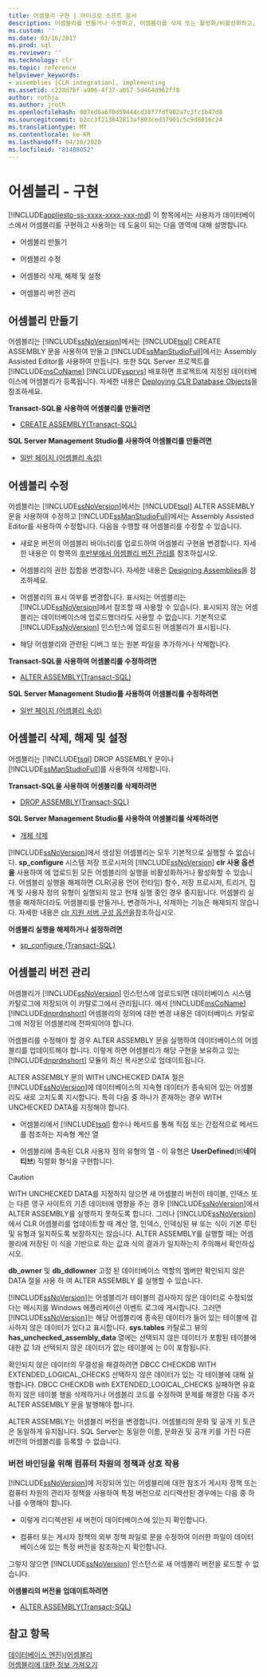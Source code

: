 ```yaml
---
title: 어셈블리 구현 | 마이크로 소프트 문서
description: 어셈블리를 만들거나 수정하고, 어셈블리를 삭제 또는 활성화/비활성화하고, 버전을 관리하는 방법을 포함하여 SQL Server에서 호스팅되는 어셈블리로 작업하는 방법을 알아봅니다.
ms.custom: ''
ms.date: 03/16/2017
ms.prod: sql
ms.reviewer: ''
ms.technology: clr
ms.topic: reference
helpviewer_keywords:
- assemblies [CLR integration], implementing
ms.assetid: c228d7bf-a906-4f37-a057-5d464d962ff8
author: rothja
ms.author: jroth
ms.openlocfilehash: 807ed6a6f0d59444cd38f7fdf902a7c3fc1b47d8
ms.sourcegitcommit: b2cc3f213042813af803ced37901c5c9d8016c24
ms.translationtype: MT
ms.contentlocale: ko-KR
ms.lasthandoff: 04/16/2020
ms.locfileid: "81488052"
---
```

# <a name="assemblies---implementing"></a>어셈블리 - 구현
[!INCLUDE[appliesto-ss-xxxx-xxxx-xxx-md](../../includes/appliesto-ss-xxxx-xxxx-xxx-md.md)]
  이 항목에서는 사용자가 데이터베이스에서 어셈블리를 구현하고 사용하는 데 도움이 되는 다음 영역에 대해 설명합니다.  
  
-   어셈블리 만들기  
  
-   어셈블리 수정  
  
-   어셈블리 삭제, 해제 및 설정  
  
-   어셈블리 버전 관리  
  
## <a name="creating-assemblies"></a>어셈블리 만들기  
 어셈블리는 [!INCLUDE[ssNoVersion](../../includes/ssnoversion-md.md)]에서는 [!INCLUDE[tsql](../../includes/tsql-md.md)] CREATE ASSEMBLY 문을 사용하여 만들고 [!INCLUDE[ssManStudioFull](../../includes/ssmanstudiofull-md.md)]에서는 Assembly Assisted Editor를 사용하여 만듭니다. 또한 SQL Server 프로젝트를 [!INCLUDE[msCoName](../../includes/msconame-md.md)] [!INCLUDE[vsprvs](../../includes/vsprvs-md.md)] 배포하면 프로젝트에 지정된 데이터베이스에 어셈블리가 등록됩니다. 자세한 내용은 [Deploying CLR Database Objects](../../relational-databases/clr-integration/deploying-clr-database-objects.md)을 참조하세요.  
  
 **Transact-SQL을 사용하여 어셈블리를 만들려면**  
  
-   [CREATE ASSEMBLY&#40;Transact-SQL&#41;](../../t-sql/statements/create-assembly-transact-sql.md)  
  
 **SQL Server Management Studio를 사용하여 어셈블리를 만들려면**  
  
-   [일반 페이지 &#40;어셈블리 속성&#41;](../../relational-databases/clr-integration/assemblies-properties.md)  
  
## <a name="modifying-assemblies"></a>어셈블리 수정  
 어셈블리는 [!INCLUDE[ssNoVersion](../../includes/ssnoversion-md.md)]에서는 [!INCLUDE[tsql](../../includes/tsql-md.md)] ALTER ASSEMBLY 문을 사용하여 수정하고 [!INCLUDE[ssManStudioFull](../../includes/ssmanstudiofull-md.md)]에서는 Assembly Assisted Editor를 사용하여 수정합니다. 다음을 수행할 때 어셈블리를 수정할 수 있습니다.  
  
-   새로운 버전의 어셈블리 바이너리를 업로드하여 어셈블리 구현을 변경합니다. 자세한 내용은 이 항목의 [후반부에서 어셈블리 버전 관리를](#_managing) 참조하십시오.  
  
-   어셈블리의 권한 집합을 변경합니다. 자세한 내용은 [Designing Assemblies](../../relational-databases/clr-integration/assemblies-designing.md)을 참조하세요.  
  
-   어셈블리의 표시 여부를 변경합니다. 표시되는 어셈블리는 [!INCLUDE[ssNoVersion](../../includes/ssnoversion-md.md)]에서 참조할 때 사용할 수 있습니다. 표시되지 않는 어셈블리는 데이터베이스에 업로드했더라도 사용할 수 없습니다. 기본적으로 [!INCLUDE[ssNoVersion](../../includes/ssnoversion-md.md)] 인스턴스에 업로드된 어셈블리가 표시됩니다.  
  
-   해당 어셈블리와 관련된 디버그 또는 원본 파일을 추가하거나 삭제합니다.  
  
 **Transact-SQL을 사용하여 어셈블리를 수정하려면**  
  
-   [ALTER ASSEMBLY&#40;Transact-SQL&#41;](../../t-sql/statements/alter-assembly-transact-sql.md)  
  
 **SQL Server Management Studio를 사용하여 어셈블리를 수정하려면**  
  
-   [일반 페이지 &#40;어셈블리 속성&#41;](../../relational-databases/clr-integration/assemblies-properties.md)  
  
## <a name="dropping-disabling-and-enabling-assemblies"></a>어셈블리 삭제, 해제 및 설정  
 어셈블리는 [!INCLUDE[tsql](../../includes/tsql-md.md)] DROP ASSEMBLY 문이나 [!INCLUDE[ssManStudioFull](../../includes/ssmanstudiofull-md.md)]를 사용하여 삭제합니다.  
  
 **Transact-SQL을 사용하여 어셈블리를 삭제하려면**  
  
-   [DROP ASSEMBLY&#40;Transact-SQL&#41;](../../t-sql/statements/drop-assembly-transact-sql.md)  
  
 **SQL Server Management Studio를 사용하여 어셈블리를 삭제하려면**  
  
-   [개체 삭제](../../ssms/object/delete-objects.md)  
  
 [!INCLUDE[ssNoVersion](../../includes/ssnoversion-md.md)]에서 생성된 어셈블리는 모두 기본적으로 실행할 수 없습니다. **sp_configure** 시스템 저장 프로시저의 [!INCLUDE[ssNoVersion](../../includes/ssnoversion-md.md)] **clr 사용 옵션을** 사용하여 에 업로드된 모든 어셈블리의 실행을 비활성화하거나 활성화할 수 있습니다. 어셈블리 실행을 해제하면 CLR(공용 언어 런타임) 함수, 저장 프로시저, 트리거, 집계 및 사용자 정의 유형이 실행되지 않고 현재 실행 중인 경우 중지됩니다. 어셈블리 실행을 해제하더라도 어셈블리를 만들거나, 변경하거나, 삭제하는 기능은 해제되지 않습니다. 자세한 내용은 [clr 지원 서버 구성 옵션을](../../database-engine/configure-windows/clr-enabled-server-configuration-option.md)참조하십시오.  
  
 **어셈블리 실행을 해제하거나 설정하려면**  
  
-   [sp_configure &#40;Transact-SQL&#41;](../../relational-databases/system-stored-procedures/sp-configure-transact-sql.md)  
  
##  <a name="managing-assembly-versions"></a><a name="_managing"></a>어셈블리 버전 관리  
 어셈블리가 [!INCLUDE[ssNoVersion](../../includes/ssnoversion-md.md)] 인스턴스에 업로드되면 데이터베이스 시스템 카탈로그에 저장되어 이 카탈로그에서 관리됩니다. 에서 [!INCLUDE[msCoName](../../includes/msconame-md.md)] [!INCLUDE[dnprdnshort](../../includes/dnprdnshort-md.md)] 어셈블리의 정의에 대한 변경 내용은 데이터베이스 카탈로그에 저장된 어셈블리에 전파되어야 합니다.  
  
 어셈블리를 수정해야 할 경우 ALTER ASSEMBLY 문을 실행하여 데이터베이스의 어셈블리를 업데이트해야 합니다. 이렇게 하면 어셈블리가 해당 구현을 보유하고 있는 [!INCLUDE[dnprdnshort](../../includes/dnprdnshort-md.md)] 모듈의 최신 복사본으로 업데이트됩니다.  
  
 ALTER ASSEMBLY 문의 WITH UNCHECKED DATA 절은 [!INCLUDE[ssNoVersion](../../includes/ssnoversion-md.md)]에 데이터베이스의 지속형 데이터가 종속되어 있는 어셈블리도 새로 고치도록 지시합니다. 특히 다음 중 하나가 존재하는 경우 WITH UNCHECKED DATA를 지정해야 합니다.  
  
-   어셈블리에서 [!INCLUDE[tsql](../../includes/tsql-md.md)] 함수나 메서드를 통해 직접 또는 간접적으로 메서드를 참조하는 지속형 계산 열  
  
-   어셈블리에 종속된 CLR 사용자 정의 유형의 열 - 이 유형은 **UserDefined**(비**네이티브**) 직렬화 형식을 구현합니다.  
  
> [!CAUTION]  
>  WITH UNCHECKED DATA를 지정하지 않으면 새 어셈블리 버전이 테이블, 인덱스 또는 다른 영구 사이트의 기존 데이터에 영향을 주는 경우 [!INCLUDE[ssNoVersion](../../includes/ssnoversion-md.md)]에서 ALTER ASSEMBLY를 실행하지 못하도록 합니다. 그러나 [!INCLUDE[ssNoVersion](../../includes/ssnoversion-md.md)]에서 CLR 어셈블리를 업데이트할 때 계산 열, 인덱스, 인덱싱된 뷰 또는 식이 기본 루틴 및 유형과 일치하도록 보장하지는 않습니다. ALTER ASSEMBLY를 실행할 때는 어셈블리에 저장된 이 식을 기반으로 하는 값과 식의 결과가 일치하는지 주의해서 확인하십시오.  
  
 **db_owner** 및 **db_ddlowner** 고정 된 데이터베이스 역할의 멤버만 확인되지 않은 DATA 절을 사용 하 여 ALTER ASSEMBLY 를 실행할 수 있습니다.  
  
 [!INCLUDE[ssNoVersion](../../includes/ssnoversion-md.md)]는 어셈블리가 테이블의 검사하지 않은 데이터로 수정되었다는 메시지를 Windows 애플리케이션 이벤트 로그에 게시합니다. 그러면 [!INCLUDE[ssNoVersion](../../includes/ssnoversion-md.md)]는 해당 어셈블리에 종속된 데이터가 들어 있는 테이블에 검사하지 않은 데이터가 있다고 표시합니다. **sys.tables** 카탈로그 뷰의 **has_unchecked_assembly_data** 열에는 선택되지 않은 데이터가 포함된 테이블에 대한 값 1과 선택되지 않은 데이터가 없는 테이블에 는 0이 포함됩니다.  
  
 확인되지 않은 데이터의 무결성을 해결하려면 DBCC CHECKDB WITH EXTENDED_LOGICAL_CHECKS 선택하지 않은 데이터가 있는 각 테이블에 대해 실행합니다. DBCC CHECKDB with EXTENDED_LOGICAL_CHECKS 실패하면 유효하지 않은 테이블 행을 삭제하거나 어셈블리 코드를 수정하여 문제를 해결한 다음 추가 ALTER ASSEMBLY 문을 발행해야 합니다.  
  
 ALTER ASSEMBLY는 어셈블리 버전을 변경합니다. 어셈블리의 문화 및 공개 키 토큰은 동일하게 유지됩니다. SQL Server는 동일한 이름, 문화권 및 공개 키를 가진 다른 버전의 어셈블리를 등록할 수 없습니다.  
  
### <a name="interactions-with-computer-wide-policy-for-version-binding"></a>버전 바인딩을 위해 컴퓨터 차원의 정책과 상호 작용  
 [!INCLUDE[ssNoVersion](../../includes/ssnoversion-md.md)]에 저장되어 있는 어셈블리에 대한 참조가 게시자 정책 또는 컴퓨터 차원의 관리자 정책을 사용하여 특정 버전으로 리디렉션된 경우에는 다음 중 하나를 수행해야 합니다.  
  
-   이렇게 리디렉션된 새 버전이 데이터베이스에 있는지 확인합니다.  
  
-   컴퓨터 또는 게시자 정책의 외부 정책 파일로 문을 수정하여 이러한 파일이 데이터베이스에 있는 특정 버전을 참조하는지 확인합니다.  
  
 그렇지 않으면 [!INCLUDE[ssNoVersion](../../includes/ssnoversion-md.md)] 인스턴스로 새 어셈블리 버전을 로드할 수 없습니다.  
  
 **어셈블리의 버전을 업데이트하려면**  
  
-   [ALTER ASSEMBLY&#40;Transact-SQL&#41;](../../t-sql/statements/alter-assembly-transact-sql.md)  
  
## <a name="see-also"></a>참고 항목  
 [데이터베이스 엔진&#41;&#40;어셈블리](../../relational-databases/clr-integration/assemblies-database-engine.md)   
 [어셈블리에 대한 정보 가져오기](../../relational-databases/clr-integration/assemblies-getting-information.md)  
  
  
